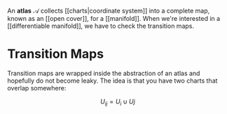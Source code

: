 An **atlas** $\mathscr{A}$ collects [[charts|coordinate system]] into a complete map, known as an [[open cover]], for a [[manifold]]. When we're interested in a [[differentiable manifold]], we have to check the transition maps.


# Transition Maps

Transition maps are wrapped inside the abstraction of an atlas and hopefully do not become leaky. The idea is that you have two charts that overlap somewhere:

$$
U_{ij} = U_i \cup Uj
$$